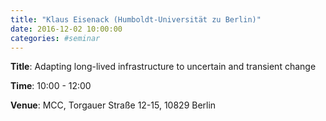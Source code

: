 ```yaml
---
title: "Klaus Eisenack (Humboldt-Universität zu Berlin)"
date: 2016-12-02 10:00:00
categories: #seminar
---
```


**Title**: Adapting long-lived infrastructure to uncertain and transient change  

**Time**: 10:00 - 12:00  

**Venue**: MCC, Torgauer Straße 12-15, 10829 Berlin
